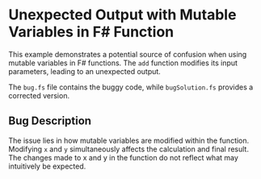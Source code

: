# Unexpected Output with Mutable Variables in F# Function

This example demonstrates a potential source of confusion when using mutable variables in F# functions. The `add` function modifies its input parameters, leading to an unexpected output.

The `bug.fs` file contains the buggy code, while `bugSolution.fs` provides a corrected version.

## Bug Description
The issue lies in how mutable variables are modified within the function. Modifying `x` and `y` simultaneously affects the calculation and final result.  The changes made to x and y in the function do not reflect what may intuitively be expected.